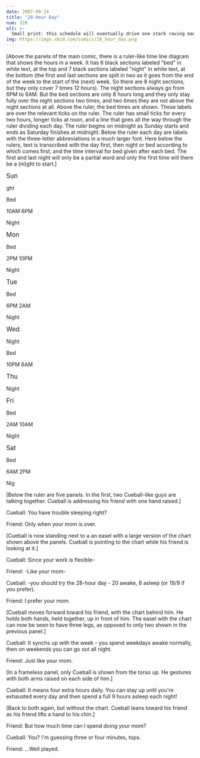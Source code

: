 ```yaml
---
date: 2007-09-24
title: "28-Hour Day"
num: 320
alt: >-
  Small print: this schedule will eventually drive one stark raving mad.
img: https://imgs.xkcd.com/comics/28_hour_day.png
---
```

[Above the panels of the main comic, there is a ruler-like time line diagram that shows the hours in a week. It has 6 black sections labeled "bed" in white text, at the top and 7 black sections labeled "night" in white text, at the bottom (the first and last sections are split in two as it goes from the end of the week to the start of the (next) week. So there are 8 night sections, but they only cover 7 times 12 hours). The night sections always go from 6PM to 6AM. But the bed sections are only 8 hours long and they only stay fully over the night sections two times, and two times they are not above the night sections at all. Above the ruler, the bed times are shown. These labels are over the relevant ticks on the ruler. The ruler has small ticks for every two hours, longer ticks at noon, and a line that goes all the way through the ruler dividing each day. The ruler begins on midnight as Sunday starts and ends as Saturday finishes at midnight. Below the ruler each day are labels with the three-letter abbreviations in a much larger font. Here below the rulers, text is transcribed with the day first, then night or bed according to which comes first, and the time interval for bed given after each bed. The first and last night will only be a partial word and only the first time will there be a (ni)ght to start.]

<big>Sun</big>

ght

Bed

10AM 6PM

Night

<big>Mon</big>

Bed

2PM 10PM

Night

<big>Tue</big>

Bed

6PM 2AM

Night

<big>Wed</big>

Night

Bed

10PM 6AM

<big>Thu</big>

Night

<big>Fri</big>

Bed

2AM 10AM

Night

<big>Sat</big>

Bed

6AM 2PM

Nig

[Below the ruler are five panels. In the first, two Cueball-like guys are talking together. Cueball is addressing his friend with one hand raised.]

Cueball: You have trouble sleeping right?

Friend: Only when your mom is over.

[Cueball is now standing next to a an easel with a large version of the chart shown above the panels. Cueball is pointing to the chart while his friend is looking at it.]

Cueball: Since your work is flexible-

Friend: -Like your mom-

Cueball: -you should try the 28-hour day - 20 awake, 8 asleep (or 19/9 if you prefer).

Friend: I prefer your mom.

[Cueball moves forward toward his friend, with the chart behind him. He holds both hands, held together, up in front of him. The easel with the chart can now be seen to have three legs, as opposed to only two shown in the previous panel.]

Cueball: It synchs up with the week - you spend weekdays awake normally, then on weekends you can go out all night.

Friend: Just like your mom.

[In a frameless panel, only Cueball is shown from the torso up. He gestures with both arms raised on each side of him.]

Cueball: It means four extra hours daily. You can stay up until you're exhausted every day and then spend a full 9 hours asleep each night!

[Back to both again, but without the chart. Cueball leans toward his friend as his friend lifts a hand to his chin.]

Friend: But how much time can I spend doing your mom?

Cueball: You? I'm guessing three or four minutes, tops.

Friend: ...Well played.